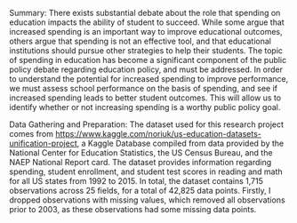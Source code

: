 Summary:
There exists substantial debate about the role that spending on education impacts the ability of student to succeed. While some argue that increased spending is an important way to
improve educational outcomes, others argue that spending is not an effective tool, and that educational institutions should pursue other strategies to help their students.
The topic of spending in education has become a significant component of the public policy debate regarding education policy, and must be addressed. In order to understand the
potential for increased spending to improve performance, we must assess school performance on the basis of spending, and see if increased spending leads to better student outcomes.
This will allow us to identify whether or not increasing spending is a worthy public policy goal.

Data Gathering and Preparation:
The dataset used for this research project comes from https://www.kaggle.com/noriuk/us-education-datasets-unification-project, a Kaggle Database compiled from data provided by the
National Center for Education Statistics, the US Census Bureau, and the NAEP National Report card.
The dataset provides information regarding spending, student enrollment, and student test scores in reading and math for all US states from 1992 to 2015. In total, the dataset contains 
1,715 observations across 25 fields, for a total of 42,825 data points.
Firstly, I dropped observations with missing values, which removed all observations prior to 2003, as these observations had some missing data points.
